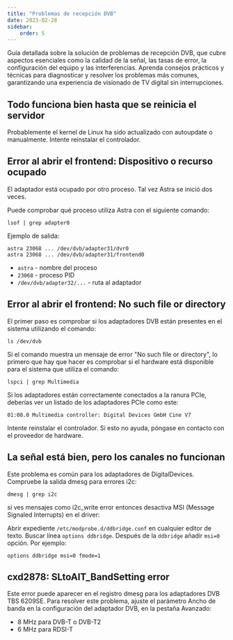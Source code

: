 ```yaml
---
title: "Problemas de recepción DVB"
date: 2023-02-28
sidebar:
    order: 5
---
```


Guía detallada sobre la solución de problemas de recepción DVB, que cubre aspectos esenciales como la calidad de la señal, las tasas de error, la configuración del equipo y las interferencias. Aprenda consejos prácticos y técnicas para diagnosticar y resolver los problemas más comunes, garantizando una experiencia de visionado de TV digital sin interrupciones.

## Todo funciona bien hasta que se reinicia el servidor[](/es/misc/troubleshooting/receiving#all-works-fine-until-server-reboot)

Probablemente el kernel de Linux ha sido actualizado con autoupdate o manualmente. Intente reinstalar el controlador.

## Error al abrir el frontend: Dispositivo o recurso ocupado[](/es/misc/troubleshooting/receiving#failed-to-open-frontend-device-or-resource-busy)

El adaptador está ocupado por otro proceso. Tal vez Astra se inició dos veces.

Puede comprobar qué proceso utiliza Astra con el siguiente comando:

```
lsof | grep adapter0
```

Ejemplo de salida:

```
astra 23068 ... /dev/dvb/adapter31/dvr0
astra 23068 ... /dev/dvb/adapter31/frontend0
```

- `astra` - nombre del proceso
- `23068` - proceso PID
- `/dev/dvb/adapter32/...` - ruta al adaptador

## Error al abrir el frontend: No such file or directory[](/es/misc/troubleshooting/receiving#failed-to-open-frontend-no-such-file-or-directory)

El primer paso es comprobar si los adaptadores DVB están presentes en el sistema utilizando el comando:

```
ls /dev/dvb
```

Si el comando muestra un mensaje de error "No such file or directory", lo primero que hay que hacer es comprobar si el hardware está disponible para el sistema que utiliza el comando:

```
lspci | grep Multimedia
```

Si los adaptadores están correctamente conectados a la ranura PCIe, deberías ver un listado de los adaptadores PCIe como este:

```
01:00.0 Multimedia controller: Digital Devices GmbH Cine V7
```

Intente reinstalar el controlador. Si esto no ayuda, póngase en contacto con el proveedor de hardware.

## La señal está bien, pero los canales no funcionan[](/es/misc/troubleshooting/receiving#signal-is-fine-but-channels-not-working)

Este problema es común para los adaptadores de DigitalDevices. Compruebe la salida dmesg para errores i2c:

```
dmesg | grep i2c
```

si ves mensajes como i2c\_write error entonces desactiva MSI (Message Signaled Interrupts) en el driver:

Abrir expediente `/etc/modprobe.d/ddbridge.conf` en cualquier editor de texto. Buscar línea `options ddbridge`. Después de la `ddbridge` añadir `msi=0` opción. Por ejemplo:

```
options ddbridge msi=0 fmode=1
```

## cxd2878: SLtoAIT\_BandSetting error[](/es/misc/troubleshooting/receiving#cxd2878-sltoait_bandsetting-error)

Este error puede aparecer en el registro dmesg para los adaptadores DVB TBS 6209SE. Para resolver este problema, ajuste el parámetro Ancho de banda en la configuración del adaptador DVB, en la pestaña Avanzado:

- 8 MHz para DVB-T o DVB-T2
- 6 MHz para RDSI-T
